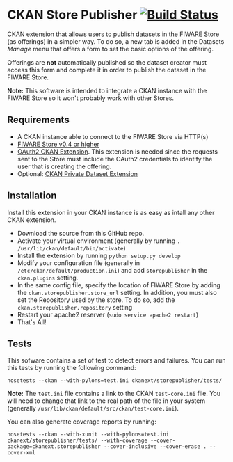 CKAN Store Publisher [![Build Status](https://build.conwet.fi.upm.es/jenkins/buildStatus/icon?job=ckan_storepublisher)](https://build.conwet.fi.upm.es/jenkins/job/ckan_storepublisher/)
=====================

CKAN extension that allows users to publish datasets in the FIWARE Store (as offerings) in a simpler way. To do so, a new tab is added in the Datasets *Manage* menu that offers a form to set the basic options of the offering.

Offerings are **not** automatically published so the dataset creator must access this form and complete it in order to publish the dataset in the FIWARE Store.

**Note:** This software is intended to integrate a CKAN instance with the FIWARE Store so it won't probably work with other Stores.

Requirements
------------

* A CKAN instance able to connect to the FIWARE Store via HTTP(s)
* [FIWARE Store v0.4 or higher](https://github.com/conwetlab/wstore/)
* [OAuth2 CKAN Extension](https://github.com/conwetlab/ckanext-oauth2/). This extension is needed since the requests sent to the Store must include the OAuth2 credentials to identify the user that is creating the offering.
* Optional: [CKAN Private Dataset Extension](https://github.com/conwetlab/ckanext-privatedatasets/)


Installation
------------
Install this extension in your CKAN instance is as easy as intall any other CKAN extension.

* Download the source from this GitHub repo.
* Activate your virtual environment (generally by running `. /usr/lib/ckan/default/bin/activate`)
* Install the extension by running `python setup.py develop`
* Modify your configuration file (generally in `/etc/ckan/default/production.ini`) and add `storepublisher` in the `ckan.plugins` setting. 
* In the same config file, specify the location of FIWARE Store by adding the `ckan.storepublisher.store_url` setting. In addition, you must also set the Repository used by the store. To do so, add the `ckan.storepublisher.repository` setting
* Restart your apache2 reserver (`sudo service apache2 restart`)
* That's All!

Tests
-----
This sofware contains a set of test to detect errors and failures. You can run this tests by running the following command:
```
nosetests --ckan --with-pylons=test.ini ckanext/storepublisher/tests/
```
**Note:** The `test.ini` file contains a link to the CKAN `test-core.ini` file. You will need to change that link to the real path of the file in your system (generally `/usr/lib/ckan/default/src/ckan/test-core.ini`). 

You can also generate coverage reports by running:
```
nosetests --ckan --with-xunit --with-pylons=test.ini ckanext/storepublisher/tests/ --with-coverage --cover-package=ckanext.storepublisher --cover-inclusive --cover-erase . --cover-xml
